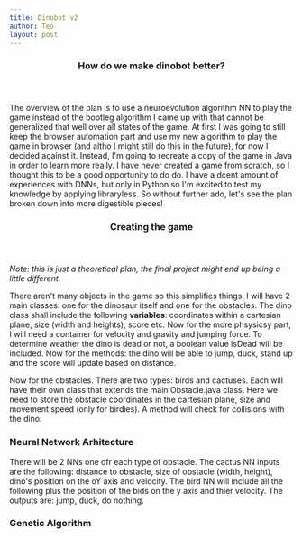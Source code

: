 ```yaml
---
title: Dinobot v2
author: Teo
layout: post
---
```

<header> <h3> How do we make dinobot better? </h3> </header>
<p> The overview of the plan is to use a neuroevolution algorithm NN to play the game instead of the bootleg algorithm I came up with that cannot be generalized that well over all states of the game. At first I was going to still keep the browser automation part and use my new algorithm to play the game in browser (and altho I might still do this in the future), for now I decided against it. Instead, I'm going to recreate a copy of the game in Java in order to learn more really. I have never created a game from scratch, so I thought this to be a good opportunity to do do. I have a dcent amount of experiences with DNNs, but only in Python so I'm excited to test my knowledge by applying libraryless. So without further ado, let's see the plan broken down into more digestible pieces! </p>

<header> <h3> Creating the game </h3> </header>
<p> <i> Note: this is just a theoretical plan, the final project might end up being a little different. </p> </i> 
<p> There aren't many objects in the game so this simplifies things. I will have 2 main classes: one for the dinosaur itself and one for the obstacles.
The dino class shall include the following <b>variables</b>: coordinates within a cartesian plane, size (width and heights), score etc.
Now for the more phsysicsy part, I will need a container for velocity and gravity and jumping force. To determine weather the dino is dead or not, a boolean value isDead will be included. 
Now for the methods: the dino will be able to jump, duck, stand up and the score will update based on distance. </p>

<p> Now for the obstacles. There are two types: birds and cactuses. Each will have their own class that extends the main Obstacle.java class.
Here we need to store the obstacle coordinates in the cartesian plane, size and movement speed (only for birdies). A method will check for collisions with the dino.</p> 


<h3> Neural Network Arhitecture</h3> 
<p> There will be 2 NNs one ofr each type of obstacle. The cactus NN inputs are the following: distance to obstacle, size of obstacle (width, height), dino's position on the oY axis and velocity. The bird NN will include all the following plus the position of the bids on the y axis and thier velocity. The outputs are: jump, duck, do nothing.</p> 

<h3> Genetic Algorithm</h3> 
<p> <span class="image left"><img src="{{'assets/images/gen.png' | relative_url }}" alt="" /></span>  </p> 




